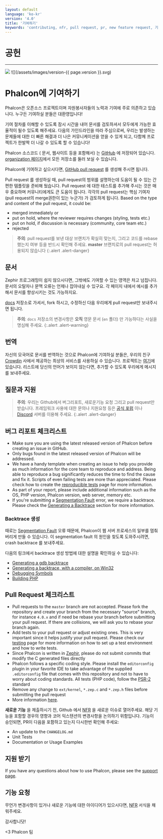 ```yaml
---
layout: default
language: 'ko-kr'
version: '4.0'
title: '기여하기'
keywords: 'contributing, nfr, pull request, pr, new feature request, 기여하기, 새로운 기능 요청'
---
```


# 공헌

* * *

![](/assets/images/document-status-stable-success.svg) ![](/assets/images/version-{{ page.version }}.svg)

# Phalcon에 기여하기

Phalcon은 오픈소스 프로젝트이며 자원봉사자들의 노력과 기여에 주로 의존하고 있습니다. 누구든 기여하실 분들은 대환영입니다!

기여 절차를 이해할 수 있도록 잠시 시간을 내어 문서를 검토하셔서 모두에게 가능한 효율적이 될수 있도록 해주세요. 다음의 가인드라인을 따라 주심으로써, 우리는 발생하는 문제들에 대한 더 빠른 해결과 더 나은 커뮤니케이션을 얻을 수 있게 되고, 다함께 프로젝트가 한발짝 더 나갈 수 있도록 할 수 있습니다!

Phalcon 소스코드 ( 문서, 웹사이트 등을 포함해서) 는 [GitHub](https://github.com) 에 저장되어 있습니다. [organization 페이지](https://github.com/phalcon)에서 모든 저장소를 둘러 보실 수 있습니다.

Phalcon에 기여하고 싶으시다면, [GitHub pull request](https://help.github.com/articles/using-pull-requests/) 를 생성해 주시면 됩니다.

Pull request 를 생성하실 때, pull request의 범위를 설명하는데 도움이 될 수 있는 간편한 템플릿을 준비해 뒀습니다. Pull request 에 대한 테스트를 추가해 주시는 것은 매우 중요하며 커뮤니티에게도 큰 도움이 됩니다. 각각의 pull request는 핵심 기여자(pull request의 merge권한이 있는 누군가) 가 검토하게 됩니다. Based on the type and content of the pull request, it could be:

- merged immediately or 
- put on hold, where the reviewer requires changes (styling, tests etc.)
- put on hold, if discussion is necessary (community, core team etc.)
- rejected

> **주의**: pull request를 보낸 대상 브랜치가 확실히 맞는지, 그리고 코드를 rebase 했는지 여부 등을 반드시 확인해 주세요. **master** 브랜치로의 pull request는 허용되지 않습니다
{:.alert .alert-danger}

## 문서

Zephir 프로그래밍이 쉽지 않으시다면, 그밖에도 기여할 수 있는 영역은 차고 넘칩니다. 문서의 오탈자나 문맥 오류는 언제나 잡아내실 수 있구요. 각 페이지 내에서 예시를 추가해서 문서를 향상시키는 것도 가능하지요.

[docs](https://crowdin.com/project/phalcon-documentation) 저장소로 가셔서, fork 하시고, 수정하신 다음 우리에게 pull request만 보내주시면 됩니다.

> **주의**: `docs` 저장소의 변경사항은 **오직** 영문 문서 (`en` 폴더) 만 가능하다는 사실을 명심해 주세요.
{:.alert .alert-warning}

## 번역

자신의 모국어로 문서를 번역하는 것으로 Phalcon에 기여하실 분들은, 우리의 친구 [Crowdin](https://crowdin.com) 사에서 제공하는 최상의 서비스를 사용하실 수 있습니다. 프로젝트는 [여기](https://crowdin.com/project/phalcon-documentation)에 있습니다. 리스트에 당신의 언어가 보이지 않는다면, 추가할 수 있도록 우리에게 메시지를 보내주세요.

## 질문과 지원

> **주의**: 우리는 Github에서 버그리포트, 새로운기능 요청 그리고 pull request만 받습니다. 프레임워크 사용에 대한 문의나 지원요청 등은 [공식 포럼](https://phalcon.io/forum) 이나 [Discord](https://phalcon.io/discord) 서버를 이용해 주세요.
{:.alert .alert-danger}

## 버그 리포트 체크리스트

- Make sure you are using the latest released version of Phalcon before creating an issue in GitHub.
- Only bugs found in the latest released version of Phalcon will be addressed.
- We have a handy template when creating an issue to help you provide as much information for the core team to reproduce and address. Being able to reproduce a bug significantly reduces the time to find the cause and fix it. Scripts of even failing tests are more than appreciated. Please check how to create the [reproducible tests](reproducible-tests) page for more information.
- As part of your report, please include additional information such as the OS, PHP version, Phalcon version, web server, memory etc.
- If you're submitting a [Segmentation Fault](https://en.wikipedia.org/wiki/Segmentation_fault) error, we require a backtrace. Please check the [Generating a Backtrace](#generating-a-backtrace) section for more information.

### Backtrace 생성

때로는 [Segmentation Fault](https://en.wikipedia.org/wiki/Segmentation_fault) 오류 때문에, Phalcon이 웹 서버 프로세스의 일부를 멈춰버리게 만들 수 있습니다. 이 segmentation fault 의 원인을 찾도록 도와주시려면, crash backtrace 를 보내주세요.

다음의 링크에서 backtrace 생성 방법에 대한 설명을 확인하실 수 있습니다:

- [Generating a gdb backtrace](https://bugs.php.net/bugs-generating-backtrace.php)
- [Generating a backtrace, with a compiler, on Win32](https://bugs.php.net/bugs-generating-backtrace-win32.php)
- [Debugging Symbols](https://github.com/oerdnj/deb.sury.org/wiki/Debugging-symbols)
- [Building PHP](http://www.phpinternalsbook.com/build_system/building_php.html)

## Pull Request 체크리스트

- Pull requests to the `master` branch are not accepted. Please fork the repository and create your branch from the necessary "source" branch, for instance `4.0.x` and if need be rebase your branch before submitting your pull request. If there are collisions, we will ask you to rebase your branch again.
- Add tests to your pull request or adjust existing ones. This is very important since it helps justify your pull request. Please check our [testing](testing-environment) page for more information on how to set up a test environment and how to write tests.
- Since Phalcon is written in [Zephir](https://zephir-lang.com), please do not submit commits that modify the C generated files directly
- Phalcon follows a specific coding style. Please install the `editorconfig` plugin in your favorite IDE to take advantage of the supplied `.editorconfig` file that comes with this repository and not to have to worry about coding standards. All tests (PHP code), follow the [PSR-2](https://www.php-fig.org/psr/) standard
- Remove any change to `ext/kernel`, `*.zep.c` and `*.zep.h` files before submitting the pull request
- More information [here](new-pull-request).

**새로운 기능** 을 제출하시기 전, Github 에서 [NFR](new-feature-request) 을 새로운 이슈로 열어주세요. 해당 기능을 포함할 경우의 영향과 코어 익스텐션의 변경사항을 논의하기 위함입니다. 기능이 승인되면, PR이 다음을 포함하고 있는지 다시한번 확인해 주세요:

- An update to the `CHANGELOG.md`
- Unit Tests
- Documentation or Usage Examples

## 지원 받기

If you have any questions about how to use Phalcon, please see the [support page](https://phalcon.io/support).

## 기능 요청

무언가 변경사항이 있거나 새로운 기능에 대한 아이디어가 있으시다면, [NFR](new-feature-request) 서식을 채워주세요.

감사합니닷!

<3 Phalcon 팀